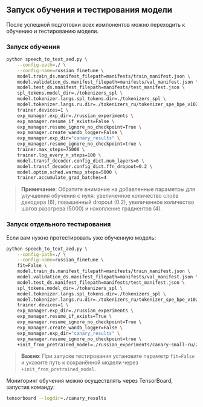 ## Запуск обучения и тестирования модели

После успешной подготовки всех компонентов можно переходить к обучению и тестированию модели.

### Запуск обучения

```bash
python speech_to_text_aed.py \
    --config-path=./ \
    --config-name=russian_finetune \
    model.train_ds.manifest_filepath=manifests/train_manifest.json \
    model.validation_ds.manifest_filepath=manifests/val_manifest.json \
    model.test_ds.manifest_filepath=manifests/test_manifest.json \
    spl_tokens.model_dir=./tokenizers_spl \
    model.tokenizer.langs.spl_tokens.dir=./tokenizers_spl \
    model.tokenizer.langs.ru.dir=./tokenizers_ru/tokenizer_spe_bpe_v1024 \
    trainer.devices=1 \
    exp_manager.exp_dir=./russian_experiments \
    exp_manager.resume_if_exists=False \
    exp_manager.resume_ignore_no_checkpoint=True \
    exp_manager.create_wandb_logger=False \
    exp_manager.exp_dir="canary_results" \
    exp_manager.resume_ignore_no_checkpoint=true \
    trainer.max_steps=75000 \
    trainer.log_every_n_steps=100 \
    model.transf_decoder.config_dict.num_layers=6 \
    model.transf_decoder.config_dict.ffn_dropout=0.2 \
    model.optim.sched.warmup_steps=5000 \
    trainer.accumulate_grad_batches=4
```

> **Примечание**: Обратите внимание на добавленные параметры для улучшения обучения с нуля: увеличенное количество слоёв декодера (6), повышенный dropout (0.2), увеличенное количество шагов разогрева (5000) и накопление градиентов (4).

### Запуск отдельного тестирования

Если вам нужно протестировать уже обученную модель:

```bash
python speech_to_text_aed.py \
    --config-path=./ \
    --config-name=russian_finetune \
    fit=False \
    model.train_ds.manifest_filepath=manifests/train_manifest.json \
    model.validation_ds.manifest_filepath=manifests/val_manifest.json \
    model.test_ds.manifest_filepath=manifests/test_manifest.json \
    spl_tokens.model_dir=./tokenizers_spl \
    model.tokenizer.langs.spl_tokens.dir=./tokenizers_spl \
    model.tokenizer.langs.ru.dir=./tokenizers_ru/tokenizer_spe_bpe_v1024 \
    trainer.devices=1 \
    exp_manager.exp_dir=./russian_experiments \
    exp_manager.resume_if_exists=True \
    exp_manager.resume_ignore_no_checkpoint=True \
    exp_manager.create_wandb_logger=False \
    exp_manager.exp_dir="canary_results" \
    exp_manager.resume_ignore_no_checkpoint=true \
    +init_from_pretrained_model=./russian_experiments/canary-small-ru/2025-03-22_05-11-50/checkpoints/canary-small-ru.nemo
```

> **Важно**: При запуске тестирования установите параметр `fit=False` и укажите путь к сохранённой модели через `+init_from_pretrained_model`.

Мониторинг обучения можно осуществлять через TensorBoard, запустив команду:
```bash
tensorboard --logdir=./canary_results
```